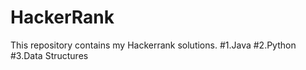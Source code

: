 # HackerRank
This repository contains my Hackerrank solutions.
#1.Java
#2.Python
#3.Data Structures
